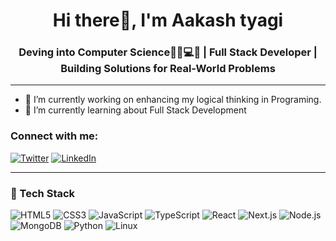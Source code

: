<h1 align="center">Hi there👋, I'm Aakash tyagi</h1>
<h3 align="center">Deving into Computer Science👨‍💻💻🌐 | Full Stack Developer | Building Solutions for Real-World Problems</h3>

---

- 🔭 I’m currently working on enhancing my logical thinking in Programing.
- 🌱 I’m currently learning about Full Stack Development
  
### Connect with me:
[![Twitter](https://img.icons8.com/color/48/000000/twitter--v1.png)](https://x.com/Akash_ty_03)
[![LinkedIn](https://img.icons8.com/color/48/000000/linkedin.png)](https://www.linkedin.com/in/aakash-tyagi-18a685286/)

---

### 🚀 Tech Stack

<!-- HTML -->
<img src="https://img.icons8.com/color/48/000000/html-5--v1.png" alt="HTML5" />
<!-- CSS -->
<img src="https://img.icons8.com/color/48/000000/css3.png" alt="CSS3" />
<!-- JavaScript -->
<img src="https://img.icons8.com/color/48/000000/javascript.png" alt="JavaScript" />
<!-- TypeScript -->
<img src="https://img.icons8.com/color/48/000000/typescript.png" alt="TypeScript" />
<!-- React -->
<img src="https://img.icons8.com/color/48/000000/react-native.png" alt="React" />
<!-- Next.js -->
<img src="https://img.icons8.com/fluency-systems-filled/48/000000/nextjs.png" alt="Next.js" />
<!-- Node.js -->
<img src="https://img.icons8.com/color/48/000000/nodejs.png" alt="Node.js" />
<!-- MongoDB -->
<img src="https://img.icons8.com/color/48/000000/mongodb.png" alt="MongoDB" />
<!-- Python -->
<img src="https://img.icons8.com/color/48/000000/python.png" alt="Python" />
<!-- Linux -->
<img src="https://img.icons8.com/color/48/000000/linux.png" alt="Linux" />
